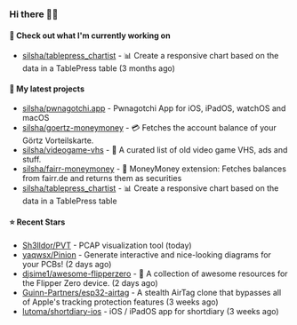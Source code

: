 ### Hi there 🦊👋

#### 👷 Check out what I'm currently working on

- [silsha/tablepress_chartist](https://github.com/silsha/tablepress_chartist) - 📊 Create a responsive chart based on the data in a TablePress table (3 months ago)

#### 🌱 My latest projects

- [silsha/pwnagotchi.app](https://github.com/silsha/pwnagotchi.app) - Pwnagotchi App for iOS, iPadOS, watchOS and macOS
- [silsha/goertz-moneymoney](https://github.com/silsha/goertz-moneymoney) - 💳 Fetches the account balance of your Görtz Vorteilskarte.
- [silsha/videogame-vhs](https://github.com/silsha/videogame-vhs) - 👾 A curated list of old video game VHS, ads and stuff.
- [silsha/fairr-moneymoney](https://github.com/silsha/fairr-moneymoney) - 💸 MoneyMoney extension: Fetches balances from fairr.de and returns them as securities
- [silsha/tablepress_chartist](https://github.com/silsha/tablepress_chartist) - 📊 Create a responsive chart based on the data in a TablePress table

#### ⭐ Recent Stars

- [Sh3lldor/PVT](https://github.com/Sh3lldor/PVT) - PCAP visualization tool (today)
- [yaqwsx/Pinion](https://github.com/yaqwsx/Pinion) - Generate interactive and nice-looking diagrams for your PCBs! (2 days ago)
- [djsime1/awesome-flipperzero](https://github.com/djsime1/awesome-flipperzero) - 🐬 A collection of awesome resources for the Flipper Zero device. (2 days ago)
- [Guinn-Partners/esp32-airtag](https://github.com/Guinn-Partners/esp32-airtag) - A stealth AirTag clone that bypasses all of Apple&#39;s tracking protection features (3 weeks ago)
- [lutoma/shortdiary-ios](https://github.com/lutoma/shortdiary-ios) - iOS / iPadOS app for shortdiary (3 weeks ago)
